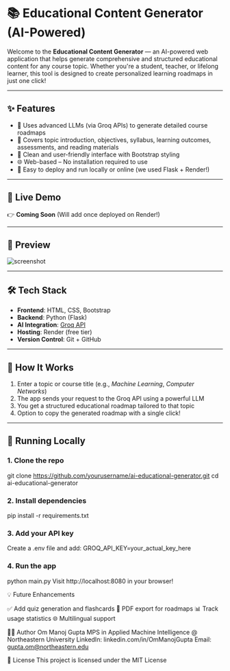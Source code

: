 # 📚 Educational Content Generator (AI-Powered)

Welcome to the **Educational Content Generator** — an AI-powered web application that helps generate comprehensive and structured educational content for any course topic. Whether you're a student, teacher, or lifelong learner, this tool is designed to create personalized learning roadmaps in just one click!

---

## ✨ Features

- 🔮 Uses advanced LLMs (via Groq APIs) to generate detailed course roadmaps
- 🧠 Covers topic introduction, objectives, syllabus, learning outcomes, assessments, and reading materials
- 🎨 Clean and user-friendly interface with Bootstrap styling
- 🌐 Web-based – No installation required to use
- 🚀 Easy to deploy and run locally or online (we used Flask + Render!)

---

## 🚀 Live Demo

👉 **Coming Soon** (Will add once deployed on Render!)

---

## 📸 Preview

![screenshot](https://via.placeholder.com/800x400.png?text=Preview+Coming+Soon)

---

## 🛠️ Tech Stack

- **Frontend**: HTML, CSS, Bootstrap
- **Backend**: Python (Flask)
- **AI Integration**: [Groq API](https://console.groq.com/)
- **Hosting**: Render (free tier)
- **Version Control**: Git + GitHub

---

## 🧠 How It Works

1. Enter a topic or course title (e.g., *Machine Learning*, *Computer Networks*)
2. The app sends your request to the Groq API using a powerful LLM
3. You get a structured educational roadmap tailored to that topic
4. Option to copy the generated roadmap with a single click!

---

## 🧪 Running Locally

### 1. Clone the repo
git clone https://github.com/yourusername/ai-educational-generator.git
cd ai-educational-generator

### 2. Install dependencies
pip install -r requirements.txt

### 3. Add your API key
Create a .env file and add:
GROQ_API_KEY=your_actual_key_here

### 4. Run the app
python main.py
Visit http://localhost:8080 in your browser!

💡 Future Enhancements

✅ Add quiz generation and flashcards
📝 PDF export for roadmaps
📊 Track usage statistics
🌐 Multilingual support

🙋‍♂️ Author
Om Manoj Gupta
MPS in Applied Machine Intelligence @ Northeastern University
LinkedIn: linkedin.com/in/OmManojGupta
Email: gupta.om@northeastern.edu

📄 License
This project is licensed under the MIT License
